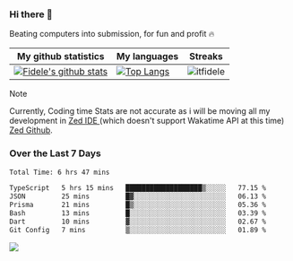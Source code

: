 ### Hi there 👋
<p>Beating computers into submission, for fun and profit 🔥</p>

|My github statistics|My languages|Streaks|
|-|-|-|
|[![Fidele's github stats](https://github-readme-stats.vercel.app/api?username=itfidele&count_private=true&show_icons=true&theme=dark&hide_title=true)](https://github.com/itfidele)|[![Top Langs](https://github-readme-stats.vercel.app/api/top-langs/?username=itfidele&show_icons=true&langs_count=8&theme=dark&layout=compact&hide_title=true)](https://github.com/itfidele)|![itfidele](https://github-readme-streak-stats.herokuapp.com/?user=itfidele&theme=dark)

> [!NOTE]  
> Currently, Coding time Stats are not accurate as i will be moving all my development in <a href="https://zed.dev" target="_blank"> Zed IDE </a> (which doesn't support Wakatime API at this time) <a href="https://github.com/zed-industries/zed">Zed Github</a>.

### Over the Last 7 Days
<!--START_SECTION:waka-->

```txt
Total Time: 6 hrs 47 mins

TypeScript   5 hrs 15 mins   ███████████████████▒░░░░░   77.15 %
JSON         25 mins         █▓░░░░░░░░░░░░░░░░░░░░░░░   06.13 %
Prisma       21 mins         █▒░░░░░░░░░░░░░░░░░░░░░░░   05.36 %
Bash         13 mins         █░░░░░░░░░░░░░░░░░░░░░░░░   03.39 %
Dart         10 mins         ▓░░░░░░░░░░░░░░░░░░░░░░░░   02.67 %
Git Config   7 mins          ▒░░░░░░░░░░░░░░░░░░░░░░░░   01.89 %
```

<!--END_SECTION:waka-->



![](https://komarev.com/ghpvc/?username=itfidele)
